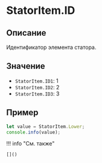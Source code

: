 # StatorItem.ID

## Описание
Идентификатор элемента статора.

## Значение
 - `StatorItem.ID1`: 1
 - `StatorItem.ID2`: 2
 - `StatorItem.ID3`: 3

## Пример
```javascript linenums="1"
let value = StatorItem.Lower;
console.info(value);
```

!!! info "См. также"

    []()

